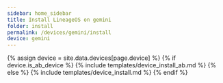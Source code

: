 ```yaml
---
sidebar: home_sidebar
title: Install LineageOS on gemini
folder: install
permalink: /devices/gemini/install
device: gemini
---
```

{% assign device = site.data.devices[page.device] %}
{% if device.is_ab_device %}
{% include templates/device_install_ab.md %}
{% else %}
{% include templates/device_install.md %}
{% endif %}
